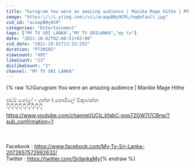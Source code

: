 ```yaml
---
title: "Gurugram You were an amazing audience | Manike Mage Hithe | MY TV SRI LANKA"
image: "https:\/\/i.ytimg.com\/vi\/acaapBNy9CM\/hqdefault.jpg"
vid_id: "acaapBNy9CM"
categories: "Entertainment"
tags: ["MY TV SRI LANKA","MY TV SRILANKA","my tv"]
date: "2021-10-02T02:08:51+03:00"
vid_date: "2021-10-01T13:15:25Z"
duration: "PT1M18S"
viewcount: "495"
likeCount: "13"
dislikeCount: "3"
channel: "MY TV SRI LANKA"
---
```

{% raw %}Gurugram You were an amazing audience | Manike Mage Hithe<br /><br />ඉඩම් ගෙවල් - ගන්න \ නොමිලේ විකුණන්න<br />👇👇👇👇👇👇👇👇👇 <br /><a rel="nofollow" target="blank" href="https://www.youtube.com/channel/UCb_kfabC-pxp72GW7l7CBrw/?sub_confirmation=1">https://www.youtube.com/channel/UCb_kfabC-pxp72GW7l7CBrw/?sub_confirmation=1</a><br /><br /><br /><br />Facebook : <a rel="nofollow" target="blank" href="https://www.facebook.com/My-Tv-Sri-Lanka-2072657572992632/">https://www.facebook.com/My-Tv-Sri-Lanka-2072657572992632/</a><br />Twitter : <a rel="nofollow" target="blank" href="https://twitter.com/SrilankaMy">https://twitter.com/SrilankaMy</a>{% endraw %}
